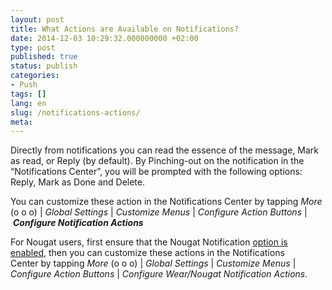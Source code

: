 ```yaml
---
layout: post
title: What Actions are Available on Notifications?
date: 2014-12-03 10:29:32.000000000 +02:00
type: post
published: true
status: publish
categories:
- Push
tags: []
lang: en
slug: /notifications-actions/
meta:
---
```


Directly from notifications you can read the essence of the message, Mark as read, or Reply (by default). By Pinching-out on the notification in the “Notifications Center”, you will be prompted with the following options: Reply, Mark as Done and Delete.

You can customize these action in the Notifications Center by tapping *More* (o o o) \| *Global Settings* \| *Customize Menus* \| *Configure Action Buttons* \| ***Configure Notification Actions***

For Nougat users, first ensure that the Nougat Notification [option is enabled](/android-wear-bluemail/), then you can customize these actions in the Notifications Center by tapping *More* (o o o) \| *Global Settings* \| *Customize Menus* \| *Configure Action Buttons* \| *Configure Wear/Nougat Notification Actions*.